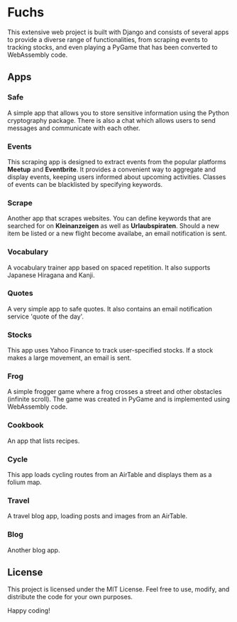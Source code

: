 # Fuchs
This extensive web project is built with Django and consists of several apps to provide a diverse range of functionalities, from scraping events to tracking stocks, and even playing a PyGame that has been converted to WebAssembly code.

## Apps

### Safe
A simple app that allows you to store sensitive information using the Python cryptography package. There is also a chat which allows users to send messages and communicate with each other.

### Events
This scraping app is designed to extract events from the popular platforms **Meetup** and **Eventbrite**. It provides a convenient way to aggregate and display events, keeping users informed about upcoming activities. Classes of events can be blacklisted by specifying keywords.

### Scrape
Another app that scrapes websites. You can define keywords that are searched for on **Kleinanzeigen** as well as **Urlaubspiraten**. Should a new item be listed or a new flight become availabe, an email notification is sent.

### Vocabulary
A vocabulary trainer app based on spaced repetition. It also supports Japanese Hiragana and Kanji.

### Quotes
A very simple app to safe quotes. It also contains an email notification service 'quote of the day'.

### Stocks
This app uses Yahoo Finance to track user-specified stocks. If a stock makes a large movement, an email is sent.

### Frog
A simple frogger game where a frog crosses a street and other obstacles (infinite scroll). The game was created in PyGame and is implemented using WebAssembly code.

### Cookbook
An app that lists recipes.

### Cycle
This app loads cycling routes from an AirTable and displays them as a folium map.

### Travel
A travel blog app, loading posts and images from an AirTable.

### Blog
Another blog app.

## License
This project is licensed under the MIT License. Feel free to use, modify, and distribute the code for your own purposes.

Happy coding!

